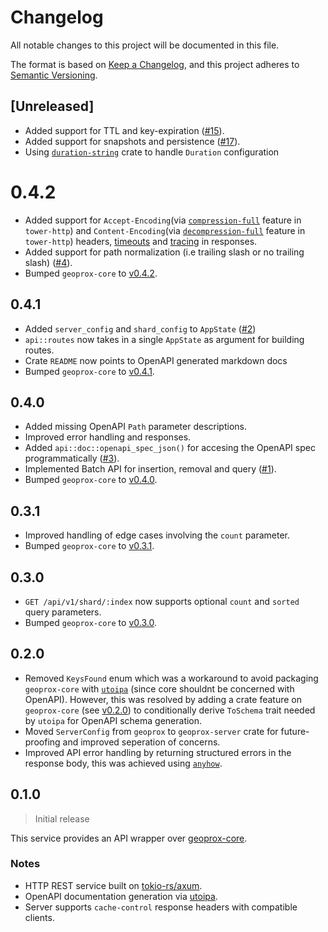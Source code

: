 # Changelog

All notable changes to this project will be documented in this file.

The format is based on [Keep a Changelog](https://keepachangelog.com/en/1.1.0/),
and this project adheres to [Semantic Versioning](https://semver.org/spec/v2.0.0.html).

## [Unreleased]

- Added support for TTL and key-expiration ([#15](https://github.com/ezrasingh/geoprox/issues/15)).
- Added support for snapshots and persistence ([#17](https://github.com/ezrasingh/geoprox/issues/17)).
- Using [`duration-string`](https://crates.io/crates/duration-string) crate to handle `Duration` configuration

# 0.4.2

- Added support for `Accept-Encoding`(via [`compression-full`](https://docs.rs/crate/tower-http/0.5.2/features#compression-full) feature in `tower-http`) and `Content-Encoding`(via [`decompression-full`](https://docs.rs/crate/tower-http/0.5.2/features#decompression-full) feature in `tower-http`) headers, [timeouts](https://docs.rs/crate/tower-http/0.5.2/features#timeout) and [tracing](https://docs.rs/crate/tower-http/0.5.2/features#trace) in responses.
- Added support for path normalization (i.e trailing slash or no trailing slash) ([#4](https://github.com/ezrasingh/geoprox/issues/4)).
- Bumped `geoprox-core` to [v0.4.2](https://crates.io/crates/geoprox-core/0.4.2).

## 0.4.1

- Added `server_config` and `shard_config` to `AppState` ([#2](https://github.com/ezrasingh/geoprox/issues/2))
- `api::routes` now takes in a single `AppState` as argument for building routes.
- Crate `README` now points to OpenAPI generated markdown docs
- Bumped `geoprox-core` to [v0.4.1](https://crates.io/crates/geoprox-core/0.4.1).

## 0.4.0

- Added missing OpenAPI `Path` parameter descriptions.
- Improved error handling and responses.
- Added `api::doc::openapi_spec_json()` for accesing the OpenAPI spec programmatically ([#3](https://github.com/ezrasingh/geoprox/issues/3)).
- Implemented Batch API for insertion, removal and query ([#1](https://github.com/ezrasingh/geoprox/issues/1)).
- Bumped `geoprox-core` to [v0.4.0](https://crates.io/crates/geoprox-core/0.4.0).

## 0.3.1

- Improved handling of edge cases involving the `count` parameter.
- Bumped `geoprox-core` to [v0.3.1](https://crates.io/crates/geoprox-core/0.3.1).

## 0.3.0

- `GET /api/v1/shard/:index` now supports optional `count` and `sorted` query parameters.
- Bumped `geoprox-core` to [v0.3.0](https://crates.io/crates/geoprox-core/0.3.0).

## 0.2.0

- Removed `KeysFound` enum which was a workaround to avoid packaging `geoprox-core` with [`utoipa`](https://crates.io/crates/utoipa) (since core shouldnt be concerned with OpenAPI). However, this was resolved by adding a crate feature on `geoprox-core` (see [v0.2.0](https://crates.io/crates/geoprox-core/0.2.0)) to conditionally derive `ToSchema` trait needed by `utoipa` for OpenAPI schema generation.
- Moved `ServerConfig` from `geoprox` to `geoprox-server` crate for future-proofing and improved seperation of concerns.
- Improved API error handling by returning structured errors in the response body, this was achieved using [`anyhow`](https://crates.io/crates/anyhow).

## 0.1.0

> Initial release

This service provides an API wrapper over [geoprox-core](../geoprox-core/README.md).

### Notes

- HTTP REST service built on [tokio-rs/axum](https://github.com/tokio-rs/axum).
- OpenAPI documentation generation via [utoipa](https://github.com/juhaku/utoipa).
- Server supports `cache-control` response headers with compatible clients.
